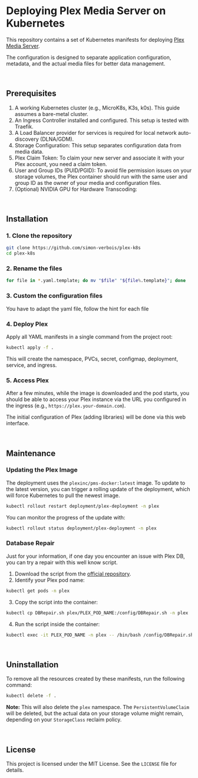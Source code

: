 # Deploying Plex Media Server on Kubernetes 

This repository contains a set of Kubernetes manifests for deploying [Plex Media Server](https://www.plex.tv/).

The configuration is designed to separate application configuration, metadata, and the actual media files for better data management.

<br>

## Prerequisites

1. A working Kubernetes cluster (e.g., MicroK8s, K3s, k0s). This guide assumes a bare-metal cluster.
2. An Ingress Controller installed and configured. This setup is tested with Traefik.
3. A Load Balancer provider for services is required for local network auto-discovery (DLNA/GDM).
4. Storage Configuration: This setup separates configuration data from media data.
5. Plex Claim Token: To claim your new server and associate it with your Plex account, you need a claim token.
6. User and Group IDs (PUID/PGID): To avoid file permission issues on your storage volumes, the Plex container should run with the same user and group ID as the owner of your media and configuration files.
7. (Optional) NVIDIA GPU for Hardware Transcoding:

<br>

## Installation

### 1. Clone the repository

```bash
git clone https://github.com/simon-verbois/plex-k8s
cd plex-k8s
```

### 2. Rename the files

```bash
for file in *.yaml.template; do mv "$file" "${file%.template}"; done
```

### 3. Custom the configuration files

You have to adapt the yaml file, follow the hint for each file

### 4. Deploy Plex

Apply all YAML manifests in a single command from the project root:

```bash
kubectl apply -f .
```

This will create the namespace, PVCs, secret, configmap, deployment, service, and ingress.

### 5. Access Plex

After a few minutes, while the image is downloaded and the pod starts, you should be able to access your Plex instance via the URL you configured in the ingress (e.g., `https://plex.your-domain.com`).

The initial configuration of Plex (adding libraries) will be done via this web interface.

<br>

## Maintenance

### Updating the Plex Image

The deployment uses the `plexinc/pms-docker:latest` image. To update to the latest version, you can trigger a rolling update of the deployment, which will force Kubernetes to pull the newest image.

```bash
kubectl rollout restart deployment/plex-deployment -n plex
```

You can monitor the progress of the update with:

```bash
kubectl rollout status deployment/plex-deployment -n plex
```

### Database Repair

Just for your information, if one day you encounter an issue with Plex DB, you can try a repair with this well know script.

1. Download the script from the [official repository](https://github.com/ChuckPa/DBRepair).
2. Identify your Plex pod name:
```bash
kubectl get pods -n plex
```
3. Copy the script into the container:
```bash
kubectl cp DBRepair.sh plex/PLEX_POD_NAME:/config/DBRepair.sh -n plex
```
4. Run the script inside the container:
```bash
kubectl exec -it PLEX_POD_NAME -n plex -- /bin/bash /config/DBRepair.sh
```

<br>

## Uninstallation

To remove all the resources created by these manifests, run the following command:

```bash
kubectl delete -f .
```

**Note:** This will also delete the `plex` namespace. The `PersistentVolumeClaim` will be deleted, but the actual data on your storage volume might remain, depending on your `StorageClass` reclaim policy.

<br>

## License

This project is licensed under the MIT License. See the `LICENSE` file for details.